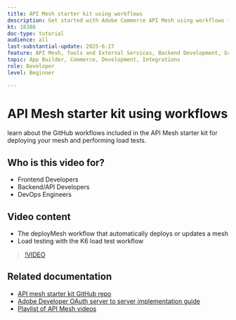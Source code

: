 ```yaml
---
title: API Mesh starter kit using workflows
description: Get started with Adobe Commerce API Mesh using workflows for deploying your mesh and load tests.
kt: 18388
doc-type: tutorial
audience: all
last-substantial-update: 2025-6-27
feature: API Mesh, Tools and External Services, Backend Development, GraphQL, Storefront
topic: App Builder, Commerce, Development, Integrations
role: Developer
level: Beginner

---
```

# API Mesh starter kit using workflows

learn about the GitHub workflows included in the API Mesh starter kit for deploying your mesh and performing load tests.

## Who is this video for?

* Frontend Developers
* Backend/API Developers
* DevOps Engineers

## Video content

* The deployMesh workflow that automatically deploys or updates a mesh 
* Load testing with the K6 load test workflow

>[!VIDEO](https://video.tv.adobe.com/v/3464524?learn=on&enablevpops)

## Related documentation

* [API mesh starter kit GitHub repo](https://github.com/adobe-commerce/api-mesh-starter-kit)
* [Adobe Developer OAuth server to server implementation guide](https://developer.adobe.com/developer-console/docs/guides/authentication/ServerToServerAuthentication/implementation/)
* [Playlist of API Mesh videos](https://experienceleague.adobe.com/en/playlists/commerce-get-started-app-builder-and-api-mesh)
